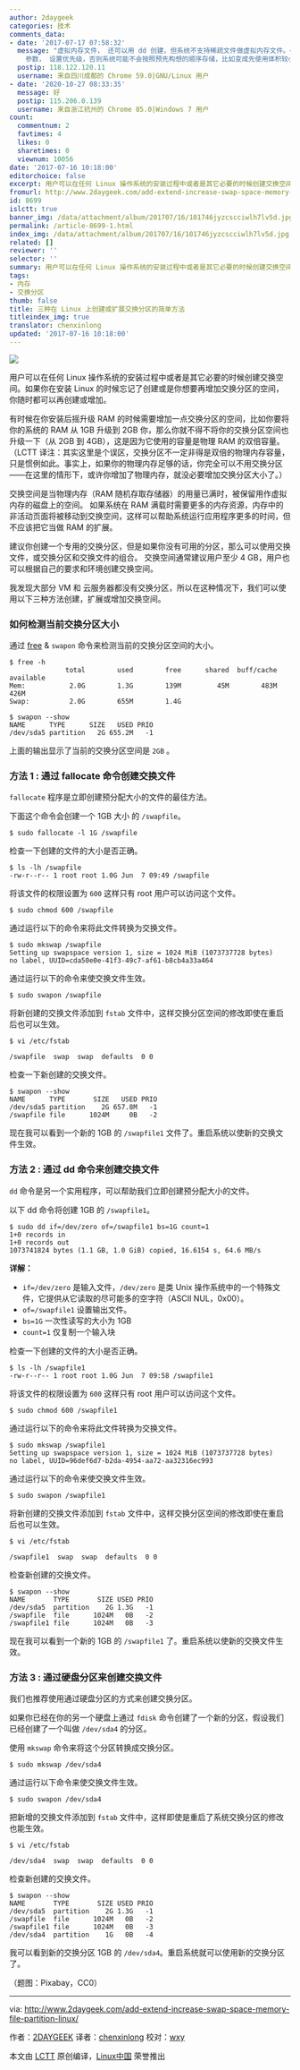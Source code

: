 ```yaml
---
author: 2daygeek
categories: 技术
comments_data:
- date: '2017-07-17 07:58:32'
  message: "虚拟内存文件， 还可以用 dd 创建，但系统不支持稀疏文件做虚拟内存文件。<br />\r\n最好在 fstab 挂载虚拟内存文件时，加 PRIO
    参数， 设置优先级，否则系统可能不会按照预先构想的顺序存储，比如变成先使用体积较小的，而不是较大的虚拟内存文件。"
  postip: 118.122.120.11
  username: 来自四川成都的 Chrome 59.0|GNU/Linux 用户
- date: '2020-10-27 08:33:35'
  message: 好
  postip: 115.206.0.139
  username: 来自浙江杭州的 Chrome 85.0|Windows 7 用户
count:
  commentnum: 2
  favtimes: 4
  likes: 0
  sharetimes: 0
  viewnum: 10056
date: '2017-07-16 10:18:00'
editorchoice: false
excerpt: 用户可以在任何 Linux 操作系统的安装过程中或者是其它必要的时候创建交换空间。如果你在安装 Linux 的时候忘记了创建或是你想要再增加交换分区的空间，你随时都可以再创建或增加。
fromurl: http://www.2daygeek.com/add-extend-increase-swap-space-memory-file-partition-linux/
id: 8699
islctt: true
banner_img: /data/attachment/album/201707/16/101746jyzcscciwlh7lv5d.jpg
permalink: /article-8699-1.html
index_img: /data/attachment/album/201707/16/101746jyzcscciwlh7lv5d.jpg.thumb.jpg
related: []
reviewer: ''
selector: ''
summary: 用户可以在任何 Linux 操作系统的安装过程中或者是其它必要的时候创建交换空间。如果你在安装 Linux 的时候忘记了创建或是你想要再增加交换分区的空间，你随时都可以再创建或增加。
tags:
- 内存
- 交换分区
thumb: false
title: 三种在 Linux 上创建或扩展交换分区的简单方法
titleindex_img: true
translator: chenxinlong
updated: '2017-07-16 10:18:00'
---
```


![](/data/attachment/album/201707/16/101746jyzcscciwlh7lv5d.jpg)


用户可以在任何 Linux 操作系统的安装过程中或者是其它必要的时候创建交换空间。如果你在安装 Linux 的时候忘记了创建或是你想要再增加交换分区的空间，你随时都可以再创建或增加。


有时候在你安装后摇升级 RAM 的时候需要增加一点交换分区的空间，比如你要将你的系统的 RAM 从 1GB 升级到 2GB 你，那么你就不得不将你的交换分区空间也升级一下（从 2GB 到 4GB），这是因为它使用的容量是物理 RAM 的双倍容量。（LCTT 译注：其实这里是个误区，交换分区不一定非得是双倍的物理内存容量，只是惯例如此。事实上，如果你的物理内存足够的话，你完全可以不用交换分区——在这里的情形下，或许你增加了物理内存，就没必要增加交换分区大小了。）


交换空间是当物理内存（RAM 随机存取存储器）的用量已满时，被保留用作虚拟内存的磁盘上的空间。 如果系统在 RAM 满载时需要更多的内存资源，内存中的非活动页面将被移动到交换空间，这样可以帮助系统运行应用程序更多的时间，但不应该把它当做 RAM 的扩展。


建议你创建一个专用的交换分区，但是如果你没有可用的分区，那么可以使用交换文件，或交换分区和交换文件的组合。 交换空间通常建议用户至少 4 GB，用户也可以根据自己的要求和环境创建交换空间。


我发现大部分 VM 和 云服务器都没有交换分区，所以在这种情况下，我们可以使用以下三种方法创建，扩展或增加交换空间。


### 如何检测当前交换分区大小


通过 [free](http://www.2daygeek.com/free-command-to-check-memory-usage-statistics-in-linux/) & `swapon` 命令来检测当前的交换分区空间的大小。 



```
$ free -h
              total        used        free      shared  buff/cache   available
Mem:           2.0G        1.3G        139M         45M        483M        426M
Swap:          2.0G        655M        1.4G

$ swapon --show
NAME      TYPE      SIZE   USED PRIO
/dev/sda5 partition   2G 655.2M   -1

```

上面的输出显示了当前的交换分区空间是 `2GB` 。


### 方法 1 : 通过 fallocate 命令创建交换文件


`fallocate` 程序是立即创建预分配大小的文件的最佳方法。


下面这个命令会创建一个 1GB 大小 的 `/swapfile`。



```
$ sudo fallocate -l 1G /swapfile

```

检查一下创建的文件的大小是否正确。



```
$ ls -lh /swapfile
-rw-r--r-- 1 root root 1.0G Jun  7 09:49 /swapfile

```

将该文件的权限设置为 `600` 这样只有 root 用户可以访问这个文件。



```
$ sudo chmod 600 /swapfile

```

通过运行以下的命令来将此文件转换为交换文件。



```
$ sudo mkswap /swapfile
Setting up swapspace version 1, size = 1024 MiB (1073737728 bytes)
no label, UUID=cda50e0e-41f3-49c7-af61-b8cb4a33a464

```

通过运行以下的命令来使交换文件生效。



```
$ sudo swapon /swapfile

```

将新创建的交换文件添加到 `fstab` 文件中，这样交换分区空间的修改即使在重启后也可以生效。



```
$ vi /etc/fstab

/swapfile  swap  swap  defaults  0 0

```

检查一下新创建的交换文件。



```
$ swapon --show
NAME      TYPE       SIZE   USED PRIO
/dev/sda5 partition    2G 657.8M   -1
/swapfile file      1024M     0B   -2

```

现在我可以看到一个新的 1GB 的 `/swapfile1` 文件了。重启系统以使新的交换文件生效。


### 方法 2 : 通过 dd 命令来创建交换文件


`dd` 命令是另一个实用程序，可以帮助我们立即创建预分配大小的文件。


以下 dd 命令将创建 1GB 的 `/swapfile1`。



```
$ sudo dd if=/dev/zero of=/swapfile1 bs=1G count=1
1+0 records in
1+0 records out
1073741824 bytes (1.1 GB, 1.0 GiB) copied, 16.6154 s, 64.6 MB/s

```

**详解：**


* `if=/dev/zero` 是输入文件，`/dev/zero` 是类 Unix 操作系统中的一个特殊文件，它提供从它读取的尽可能多的空字符（ASCII NUL，0x00）。
* `of=/swapfile1` 设置输出文件。
* `bs=1G` 一次性读写的大小为 1GB
* `count=1` 仅复制一个输入块


检查一下创建的文件的大小是否正确。



```
$ ls -lh /swapfile1
-rw-r--r-- 1 root root 1.0G Jun  7 09:58 /swapfile1

```

将该文件的权限设置为 `600` 这样只有 root 用户可以访问这个文件。



```
$ sudo chmod 600 /swapfile1

```

通过运行以下的命令来将此文件转换为交换文件。



```
$ sudo mkswap /swapfile1
Setting up swapspace version 1, size = 1024 MiB (1073737728 bytes)
no label, UUID=96def6d7-b2da-4954-aa72-aa32316ec993

```

通过运行以下的命令来使交换文件生效。



```
$ sudo swapon /swapfile1

```

将新创建的交换文件添加到 `fstab` 文件中，这样交换分区空间的修改即使在重启后也可以生效。



```
$ vi /etc/fstab

/swapfile1  swap  swap  defaults  0 0

```

检查新创建的交换文件。



```
$ swapon --show
NAME       TYPE       SIZE USED PRIO
/dev/sda5  partition    2G 1.3G   -1
/swapfile  file      1024M   0B   -2
/swapfile1 file      1024M   0B   -3

```

现在我可以看到一个新的 1GB 的 `/swapfile1` 了。重启系统以使新的交换文件生效。


### 方法 3 : 通过硬盘分区来创建交换文件


我们也推荐使用通过硬盘分区的方式来创建交换分区。


如果你已经在你的另一个硬盘上通过 `fdisk` 命令创建了一个新的分区，假设我们已经创建了一个叫做 `/dev/sda4` 的分区。


使用 `mkswap` 命令来将这个分区转换成交换分区。



```
$ sudo mkswap /dev/sda4

```

通过运行以下命令来使交换文件生效。



```
$ sudo swapon /dev/sda4

```

把新增的交换文件添加到 `fstab` 文件中，这样即使是重启了系统交换分区的修改也能生效。



```
$ vi /etc/fstab

/dev/sda4  swap  swap  defaults  0 0

```

检查新创建的交换文件。



```
$ swapon --show
NAME       TYPE       SIZE USED PRIO
/dev/sda5  partition    2G 1.3G   -1
/swapfile  file      1024M   0B   -2
/swapfile1 file      1024M   0B   -3
/dev/sda4  partition    1G   0B   -4

```

我可以看到新的交换分区 1GB 的 `/dev/sda4`。重启系统就可以使用新的交换分区了。


（题图：Pixabay，CC0）




---


via: <http://www.2daygeek.com/add-extend-increase-swap-space-memory-file-partition-linux/>


作者：[2DAYGEEK](http://www.2daygeek.com/author/2daygeek/) 译者：[chenxinlong](https://github.com/chenxinlong) 校对：[wxy](https://github.com/wxy)


本文由 [LCTT](https://github.com/LCTT/TranslateProject) 原创编译，[Linux中国](https://linux.cn/) 荣誉推出